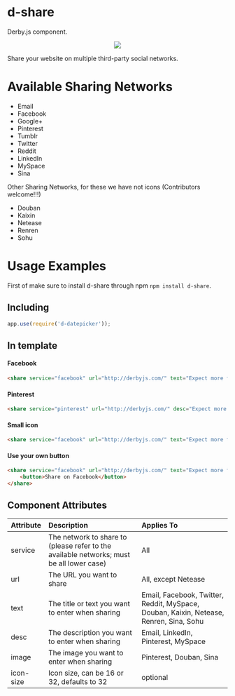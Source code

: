 d-share
========

Derby.js component.

<p align="center"><img src="https://raw.githubusercontent.com/icaliman/d-share/gh-pages/images/share.png"/></p>

Share your website on multiple third-party social networks.

# Available Sharing Networks
* Email
* Facebook
* Google+
* Pinterest
* Tumblr
* Twitter
* Reddit
* LinkedIn
* MySpace
* Sina

Other Sharing Networks, for these we have not icons (Contributors welcome!!!)

* Douban
* Kaixin
* Netease
* Renren
* Sohu

# Usage Examples

First of make sure to install d-share through npm `npm install d-share`.

## Including

```js
app.use(require('d-datepicker'));
```

## In template

#### Facebook
```html
<share service="facebook" url="http://derbyjs.com/" text="Expect more from MVC."/>
```

#### Pinterest
```html
<share service="pinterest" url="http://derbyjs.com/" desc="Expect more from MVC." image="http://derbyjs.com/images/derby.png"/>
```

#### Small icon
```html
<share service="facebook" url="http://derbyjs.com/" text="Expect more from MVC." icon-size="16"/>
```

#### Use your own button
```html
<share service="facebook" url="http://derbyjs.com/" text="Expect more from MVC.">
    <button>Share on Facebook</button>
</share>
```

## Component Attributes

| Attribute | Description | Applies To |
| :--- | :--- | :--- |
| service | The network to share to (please refer to the available networks; must be all lower case) | All |
| url | The URL you want to share | All, except Netease |
| text | The title or text you want to enter when sharing | Email, Facebook, Twitter, Reddit, MySpace, Douban, Kaixin, Netease, Renren, Sina, Sohu |
| desc | The description you want to enter when sharing | Email, LinkedIn, Pinterest, MySpace |
| image | The image you want to enter when sharing | Pinterest, Douban, Sina |
| icon-size | Icon size, can be 16 or 32, defaults to 32 | optional |